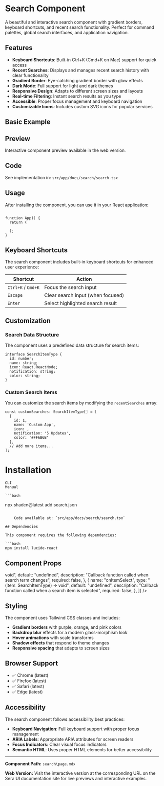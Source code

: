 # Search Component

A beautiful and interactive search component with gradient borders, keyboard shortcuts, and recent search functionality. Perfect for command palettes, global search interfaces, and application navigation.

## Features

- **Keyboard Shortcuts**: Built-in Ctrl+K (Cmd+K on Mac) support for quick access
- **Recent Searches**: Displays and manages recent search history with clear functionality
- **Gradient Border**: Eye-catching gradient border with glow effects
- **Dark Mode**: Full support for light and dark themes
- **Responsive Design**: Adapts to different screen sizes and layouts
- **Real-time Filtering**: Instant search results as you type
- **Accessible**: Proper focus management and keyboard navigation
- **Customizable Icons**: Includes custom SVG icons for popular services

## Basic Example

## Preview

Interactive component preview available in the web version.

## Code

See implementation in: `src/app/docs/search/search.tsx`

## Usage

After installing the component, you can use it in your React application:

```tsx

function App() {
  return (

  );
}
```

## Keyboard Shortcuts

The search component includes built-in keyboard shortcuts for enhanced user experience:

| Shortcut | Action |
|----------|--------|
| `Ctrl+K` / `Cmd+K` | Focus the search input |
| `Escape` | Clear search input (when focused) |
| `Enter` | Select highlighted search result |

## Customization

### Search Data Structure

The component uses a predefined data structure for search items:

```tsx
interface SearchItemType {
  id: number;
  name: string;
  icon: React.ReactNode;
  notification: string;
  color: string;
}
```

### Custom Search Items

You can customize the search items by modifying the `recentSearches` array:

```tsx
const customSearches: SearchItemType[] = [
  {
    id: 1,
    name: 'Custom App',
    icon: ,
    notification: '5 Updates',
    color: '#FF6B6B'
  },
  // Add more items...
];
```

# Installation

    CLI
    Manual

    ```bash
npx shadcn@latest add search.json
```

    Code available at: `src/app/docs/search/search.tsx`

## Dependencies

This component requires the following dependencies:

```bash
npm install lucide-react
```

## Component Props

 void",
      default: "undefined",
      description: "Callback function called when search term changes",
      required: false,
    },
    {
      name: "onItemSelect",
      type: "(item: SearchItemType) => void",
      default: "undefined",
      description: "Callback function called when a search item is selected",
      required: false,
    },
  ]}
/>

## Styling

The component uses Tailwind CSS classes and includes:

- **Gradient borders** with purple, orange, and pink colors
- **Backdrop blur** effects for a modern glass-morphism look
- **Hover animations** with scale transforms
- **Shadow effects** that respond to theme changes
- **Responsive spacing** that adapts to screen sizes

## Browser Support

- ✅ Chrome (latest)
- ✅ Firefox (latest)
- ✅ Safari (latest)
- ✅ Edge (latest)

## Accessibility

The search component follows accessibility best practices:

- **Keyboard Navigation**: Full keyboard support with proper focus management
- **ARIA Labels**: Appropriate ARIA attributes for screen readers
- **Focus Indicators**: Clear visual focus indicators
- **Semantic HTML**: Uses proper HTML elements for better accessibility

---

**Component Path:** `search\page.mdx`

**Web Version:** Visit the interactive version at the corresponding URL on the Sera UI documentation site for live previews and interactive examples.
